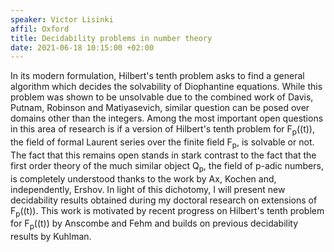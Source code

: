 ```yaml
---
speaker: Victor Lisinki
affil: Oxford
title: Decidability problems in number theory
date: 2021-06-18 10:15:00 +02:00
---
```

In its modern formulation, Hilbert's tenth problem asks to find a general algorithm which decides the solvability of Diophantine equations. While this problem was shown to be unsolvable due to the combined work of Davis, Putnam, Robinson and Matiyasevich, similar question can be posed over domains other than the integers. 
Among the most important open questions in this area of research is if a version of Hilbert's tenth problem for F<sub>p</sub>((t)), the field of formal Laurent series over the finite field F<sub>p</sub>, is solvable or not. <!--more--> The fact that this remains open stands in stark contrast to the fact that the first order theory of the much similar object Q<sub>p</sub>, the field of p-adic numbers, is completely understood thanks to the work by Ax, Kochen and, independently, Ershov. In light of this dichotomy, I will present new decidability results obtained during my doctoral research on extensions of F<sub>p</sub>((t)). This work is motivated by recent progress on Hilbert's tenth problem for F<sub>p</sub>((t)) by Anscombe and Fehm and builds on previous decidability results by Kuhlman.
